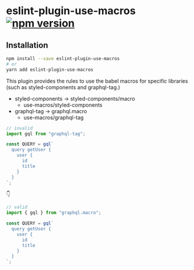 # eslint-plugin-use-macros [![npm version](https://badge.fury.io/js/eslint-plugin-use-macros.svg)](https://badge.fury.io/js/eslint-plugin-use-macros)

## Installation

```sh
npm install --save eslint-plugin-use-macros
# or
yarn add eslint-plugin-use-macros
```

This plugin provides the rules to use the babel macros for specific libraries (such as styled-components and graphql-tag.)

- styled-components -> styled-components/macro
  - use-macros/styled-components
- graphql-tag -> graphql.macro
  - use-macros/graphql-tag

```ts
// invalid
import gql from "graphql-tag";

const QUERY = gql`
  query getUser {
    user {
      id
      title
    }
  }
`;
```

👇

```ts
// valid
import { gql } from "graphql.macro";

const QUERY = gql`
  query getUser {
    user {
      id
      title
    }
  }
`;
```
 
